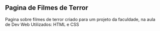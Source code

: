 ## Pagina de Filmes de Terror
Pagina sobre filmes de terror criado para um projeto da faculdade, na aula de Dev Web
Utilizados: HTML e CSS
